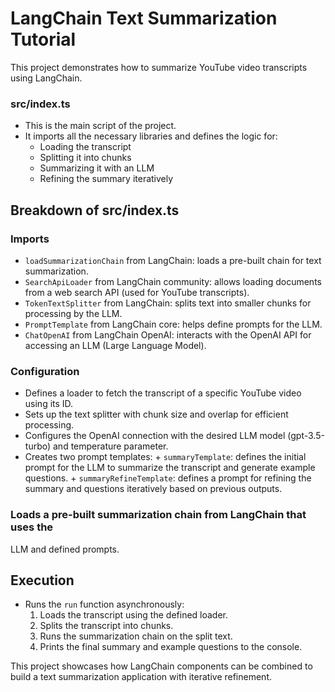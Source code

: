 # LangChain Text Summarization Tutorial

This project demonstrates how to summarize YouTube video transcripts
using LangChain.

### src/index.ts

- This is the main script of the project.
- It imports all the necessary libraries and defines the logic for:
  - Loading the transcript
  - Splitting it into chunks
  - Summarizing it with an LLM
  - Refining the summary iteratively

## Breakdown of src/index.ts

### Imports

- `loadSummarizationChain` from LangChain: loads a pre-built chain for
  text summarization.
- `SearchApiLoader` from LangChain community: allows loading documents
  from a web search API (used for YouTube transcripts).
- `TokenTextSplitter` from LangChain: splits text into smaller chunks for
  processing by the LLM.
- `PromptTemplate` from LangChain core: helps define prompts for the LLM.
- `ChatOpenAI` from LangChain OpenAI: interacts with the OpenAI API for
  accessing an LLM (Large Language Model).

### Configuration

- Defines a loader to fetch the transcript of a specific YouTube video
  using its ID.
- Sets up the text splitter with chunk size and overlap for efficient
  processing.
- Configures the OpenAI connection with the desired LLM model
  (gpt-3.5-turbo) and temperature parameter.
- Creates two prompt templates: + `summaryTemplate`: defines the initial prompt for the LLM to summarize
  the transcript and generate example questions. + `summaryRefineTemplate`: defines a prompt for refining the summary and
  questions iteratively based on previous outputs.

### Loads a pre-built summarization chain from LangChain that uses the

LLM and defined prompts.

## Execution

- Runs the `run` function asynchronously:
  1.  Loads the transcript using the defined loader.
  2.  Splits the transcript into chunks.
  3.  Runs the summarization chain on the split text.
  4.  Prints the final summary and example questions to the console.

This project showcases how LangChain components can be combined to build
a text summarization application with iterative refinement.
